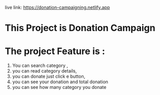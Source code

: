 live link: https://donation-campaigning.netlify.app

# This Project is Donation Campaign
# The project Feature is :
1. You can search category ,
2. you can read category details,
3. you can donate just click e button,
4. you can see your donation and total donation
5. you can see how many category you donate
